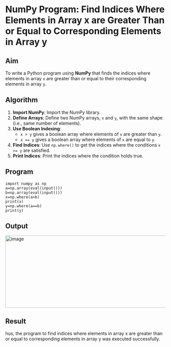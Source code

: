 # NumPy Program: Find Indices Where Elements in Array x are Greater Than or Equal to Corresponding Elements in Array y

## Aim
To write a Python program using **NumPy** that finds the indices where elements in array `x` are greater than or equal to their corresponding elements in array `y`.

## Algorithm
1. **Import NumPy**: Import the NumPy library.
2. **Define Arrays**: Define two NumPy arrays, `x` and `y`, with the same shape (i.e., same number of elements).
3. **Use Boolean Indexing**: 
   - `x > y` gives a boolean array where elements of `x` are greater than `y`.
   - `x == y` gives a boolean array where elements of `x` are equal to `y`.
4. **Find Indices**: Use `np.where()` to get the indices where the conditions `x >= y` are satisfied.
5. **Print Indices**: Print the indices where the condition holds true.

##  Program
```
import numpy as np
a=np.array(eval(input()))
b=np.array(eval(input()))
x=np.where(a>b)
print(x)
y=np.where(a==b)
print(y)
```
## Output
<img width="1069" height="226" alt="image" src="https://github.com/user-attachments/assets/fb23fcd1-c37d-4794-bd23-195f827c77a7" />

## Result
hus, the program to find indices where elements in array x are greater than or equal to corresponding elements in array y was executed successfully.
